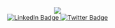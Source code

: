 <div id="header" align="center">
  <img src="https://media1.giphy.com/media/9smDomSoAcBkQ/giphy.gif" />
</div>
<div id="badges" align="center">
  <a href="https://www.instagram.com/amzayoubb">
    <img src="https://img.shields.io/badge/Instagram-red?style=for-the-badge&logo=instagram&logoColor=white" alt="LinkedIn Badge"/>
  </a>
  <a href="https://www.twitter.com/almighwar_">
    <img src="https://img.shields.io/badge/Twitter-blue?style=for-the-badge&logo=twitter&logoColor=white" alt="Twitter Badge"/>
  </a>
</div>

